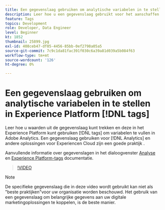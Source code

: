 ```yaml
---
title: Een gegevenslaag gebruiken om analytische variabelen in te stellen in Experience Platform [!DNL tags]
description: Leer hoe u een gegevenslaag gebruikt voor het aanschaffen van analysegegevens en andere oplossingen voor Experiencen Cloud.
feature: Tags
topics: Development
role: Developer, Data Engineer
level: Beginner
kt: 1852
thumbnail: 25899.jpg
exl-id: 408ceb47-df05-4456-85bb-0ef2798a05a5
source-git-commit: 7c9c1da81fac391f030c6a39a81d039a5b084f63
workflow-type: tm+mt
source-wordcount: '126'
ht-degree: 0%

---
```


# Een gegevenslaag gebruiken om analytische variabelen in te stellen in Experience Platform [!DNL tags]

Leer hoe u waarden uit de gegevenslaag kunt trekken en deze in het Experience Platform kunt gebruiken [!DNL tags] om variabelen te vullen in Adobe Analytics. Een gegevenslaag gebruiken voor [!DNL Analytics] en andere oplossingen voor Experiencen Cloud zijn een goede praktijk .

Aanvullende informatie over gegevenslagen in het dialoogvenster [Analyse](https://experienceleague.adobe.com/docs/analytics/implementation/prepare/data-layer.html) en [Experience Platform-tags](https://experienceleague.adobe.com/docs/experience-platform/tags/extensions/client/client-data-layer/overview.html) documentatie.

>[!VIDEO](https://video.tv.adobe.com/v/25899/?quality=12&learn=on)

>[!NOTE]
>
>De specifieke gegevenslaag die in deze video wordt gebruikt kan niet als &quot;beste praktijken&quot;voor uw organisatie worden beschouwd. Het gebruik van een gegevenslaag om belangrijke gegevens aan uw digitale marketingoplossingen te koppelen, is de beste manier.
